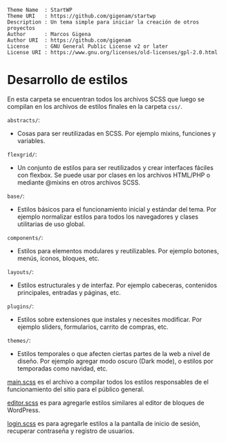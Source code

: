 ```
Theme Name  : StartWP
Theme URI   : https://github.com/gigenam/startwp
Description : Un tema simple para iniciar la creación de otros proyectos
Author      : Marcos Gigena
Author URI  : https://github.com/gigenam
License     : GNU General Public License v2 or later
License URI : https://www.gnu.org/licenses/old-licenses/gpl-2.0.html
```

# Desarrollo de estilos

En esta carpeta se encuentran todos los archivos SCSS que luego se compilan en
los archivos de estilos finales en la carpeta `css/`.

`abstracts/`:

- Cosas para ser reutilizadas en SCSS. Por ejemplo mixins, funciones y variables.

`flexgrid/`:

- Un conjunto de estilos para ser reutilizados y crear interfaces fáciles con
  flexbox. Se puede usar por clases en los archivos HTML/PHP o mediante @mixins
  en otros archivos SCSS.

`base/`:

- Estilos básicos para el funcionamiento inicial y estándar del tema.
  Por ejemplo normalizar estilos para todos los navegadores y clases utilitarias
  de uso global.

`components/`:

- Estilos para elementos modulares y reutilizables. Por ejemplo botones, menús,
  íconos, bloques, etc.

`layouts/`:

- Estilos estructurales y de interfaz. Por ejemplo cabeceras, contenidos
  principales, entradas y páginas, etc.

`plugins/`:

- Estilos sobre extensiones que instales y necesites modificar. Por ejemplo
  sliders, formularios, carrito de compras, etc.

`themes/`:

- Estilos temporales o que afecten ciertas partes de la web a nivel de diseño.
  Por ejemplo agregar modo oscuro (Dark mode), o estilos por temporadas como
  navidad, etc.

[main.scss](./main.scss) es el archivo a compilar todos los estilos responsables
de el funcionamiento del sitio para el público general.

[editor.scss](./editor.scss) es para agregarle estilos similares al editor de
bloques de WordPress.

[login.scss](./login.scss) es para agregarle estilos a la pantalla de inicio de
sesión, recuperar contraseña y registro de usuarios.

